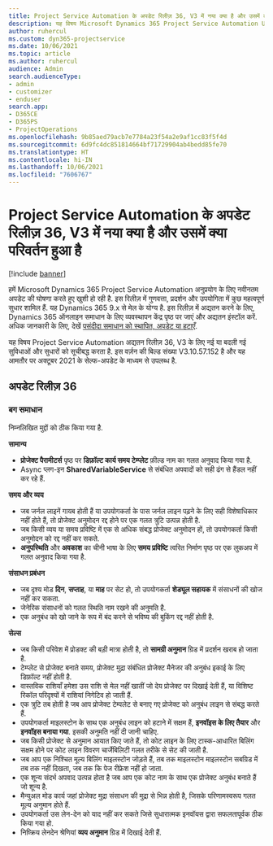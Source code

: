 ```yaml
---
title: Project Service Automation के अपडेट रिलीज़ 36, V3 में नया क्या है और उसमें क्या परिवर्तन हुआ है
description: यह विषय Microsoft Dynamics 365 Project Service Automation Update Release 36, V3 में उपलब्ध फ़ीचर और सुधारों को सूचीबद्ध करता है.
author: ruhercul
ms.custom: dyn365-projectservice
ms.date: 10/06/2021
ms.topic: article
ms.author: ruhercul
audience: Admin
search.audienceType:
- admin
- customizer
- enduser
search.app:
- D365CE
- D365PS
- ProjectOperations
ms.openlocfilehash: 9b85aed79acb7e7784a23f54a2e9af1cc83f5f4d
ms.sourcegitcommit: 6d9fc4dc851814664bf71729904ab4bedd85fe70
ms.translationtype: HT
ms.contentlocale: hi-IN
ms.lasthandoff: 10/06/2021
ms.locfileid: "7606767"
---
```

# <a name="whats-new-or-changed-in-project-service-automation-update-release-36-v3"></a>Project Service Automation के अपडेट रिलीज़ 36, V3 में नया क्या है और उसमें क्या परिवर्तन हुआ है

[!include [banner](../includes/psa-now-project-operations.md)]

हमें Microsoft Dynamics 365 Project Service Automation अनुप्रयोग के लिए नवीनतम अपडेट की घोषणा करते हुए खुशी हो रही है. इस रिलीज़ में गुणवत्ता, प्रदर्शन और उपयोगिता में कुछ महत्वपूर्ण सुधार शामिल हैं. यह Dynamics 365 9.x से मेल के योग्य है. इस रिलीज़ में अद्यतन करने के लिए, Dynamics 365 ऑनलाइन समाधान के लिए व्यवस्थापन केंद्र पृष्ठ पर जाएं और अद्यतन इंस्टॉल करें. अधिक जानकारी के लिए, देखें [पसंदीदा समाधान को स्थापित, अपडेट या हटाएँ](/power-platform/admin/install-remove-preferred-solution).

यह विषय Project Service Automation अद्यतन रिलीज़ 36, V3 के लिए नई या बदली गई सुविधाओं और सुधारों को सूचीबद्ध करता है. इस वर्ज़न की बिल्ड संख्या V3.10.57.152 है और यह आमतौर पर अक्टूबर 2021 के सेल्फ-अपडेट के माध्यम से उपलब्ध है.

## <a name="update-release-36"></a>अपडेट रिलीज़ 36

### <a name="bug-fixes"></a>बग समाधान

निम्नलिखित मुद्दों को ठीक किया गया है.

**सामान्य**
- **प्रोजेक्ट पैरामीटर्स** पृष्ठ पर **डिफ़ॉल्ट कार्य समय टेम्प्लेट** फ़ील्ड नाम का गलत अनुवाद किया गया है.
- Async प्लग-इन **SharedVariableService** से संबंधित अपवादों को सही ढंग से हैंडल नहीं कर रहे हैं.

**समय और व्यय**
- जब जर्नल लाइनें गायब होती हैं या उपयोगकर्ता के पास जर्नल लाइन पढ़ने के लिए सही विशेषाधिकार नहीं होते हैं, तो प्रोजेक्ट अनुमोदन रद्द होने पर एक गलत त्रुटि उत्पन्न होती है.
- जब किसी व्यय या समय प्रविष्टि में एक से अधिक संबद्ध प्रोजेक्ट अनुमोदन हों, तो उपयोगकर्ता किसी अनुमोदन को रद्द नहीं कर सकते.
- **अनुपस्थिति** और **अवकाश** का चीनी भाषा के लिए **समय प्रविष्टि** त्वरित निर्माण पृष्ठ पर एक लुकअप में गलत अनुवाद किया गया है.

**संसाधन प्रबंधन**
- जब दृश्य मोड **दिन**, **सप्ताह**, या **माह** पर सेट हो, तो उपयोगकर्ता **शेड्यूल सहायक** में संसाधनों की खोज नहीं कर सकता.
- जेनेरिक संसाधनों को गलत स्थिति नाम रखने की अनुमति है. 
- एक अनुबंध को खो जाने के रूप में बंद करने से भविष्य की बुकिंग रद्द नहीं होती है.

**सेल्स**
- जब किसी परिवेश में प्रोडक्ट की बड़ी मात्रा होती है, तो **सामग्री अनुमान** ग्रिड में प्रदर्शन खराब हो जाता है.
- टेम्प्लेट से प्रोजेक्ट बनाते समय, प्रोजेक्ट मुद्रा संबंधित प्रोजेक्ट मैनेजर की अनुबंध इकाई के लिए डिफ़ॉल्ट नहीं होती है.
- वास्तविक राशियाँ हमेशा उस राशि से मेल नहीं खातीं जो देय प्रोजेक्ट पर दिखाई देती हैं, या विशिष्ट रिकॉल परिदृश्यों में राशियां निगेटिव हो जाती हैं.
- एक त्रुटि तब होती है जब आप प्रोजेक्ट टेम्पलेट से बनाए गए प्रोजेक्ट को अनुबंध लाइन से संबद्ध करते हैं.
- उपयोगकर्ता माइलस्टोन के साथ एक अनुबंध लाइन को हटाने में सक्षम हैं, **इनवॉइस के लिए तैयार** और **इनवॉइस बनाया गया**. इसकी अनुमति नहीं दी जानी चाहिए.
- जब किसी प्रोजेक्ट से अनुमान आयात किए जाते हैं, तो कोट लाइन के लिए टास्क-आधारित बिलिंग सक्षम होने पर कोट लाइन विवरण चार्जेबिलिटी गलत तरीके से सेट की जाती है.
- जब आप एक निश्चित मूल्य बिलिंग माइलस्टोन जोड़ते हैं, तब तक माइलस्टोन माइलस्टोन सबग्रिड में तब तक नहीं दिखता, जब तक कि पेज रीफ्रेश नहीं हो जाता.
- एक शून्य संदर्भ अपवाद उत्पन्न होता है जब आप एक कोट नाम के साथ एक प्रोजेक्ट अनुबंध बनाते हैं जो शून्य है.
- मैन्युअल मोड कार्य जहां प्रोजेक्ट मुद्रा संसाधन की मुद्रा से भिन्न होती है, जिसके परिणामस्वरूप गलत मूल्य अनुमान होते हैं.
- उपयोगकर्ता उस लेन-देन को याद नहीं कर सकते जिसे सुधारात्मक इनवॉयस द्वारा सफलतापूर्वक ठीक किया गया हो.
- निष्क्रिय लेनदेन श्रेणियां **व्यय अनुमान** ग्रिड में दिखाई देती हैं.



